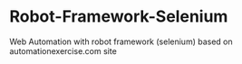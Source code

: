 # Robot-Framework-Selenium
Web Automation with robot framework (selenium) based on automationexercise.com site

